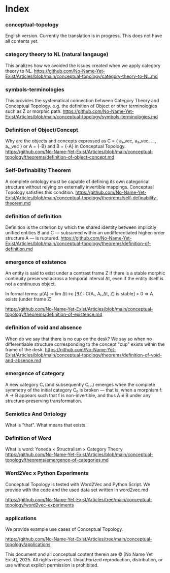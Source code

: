 # Index

### conceptual-topology
English version. Currently the translation is in progress. 
This does not have all contents yet.


### category theory to NL (natural langauge)
This analizes how we avoided the issues created when we apply category theory to NL.
https://github.com/No-Name-Yet-Exist/Articles/blob/main/conceptual-topology/category-theory-to-NL.md

### symbols-terminologies
This provides the systematical connection between Category Theory and Conceptual Topology.
e.g. the definition of Object or other terminologies such as Z or morphic path.
https://github.com/No-Name-Yet-Exist/Articles/blob/main/conceptual-topology/symbols-terminologies.md


### Definition of Object/Concept
Why are the objects and concepts expressed as C = { a₁_vec, a₂_vec, ..., aₙ_vec }
or A = {-B} and B = {-A} in Conceptual Topology.
https://github.com/No-Name-Yet-Exist/Articles/blob/main/conceptual-topology/theorems/definition-of-object-concept.md


### Self-Definability Theorem
A complete ontology must be capable of defining its own categorical structure without relying on externally invertible mappings. Conceptual Topology satisfies this condition.
https://github.com/No-Name-Yet-Exist/Articles/blob/main/conceptual-topology/theorems/self-definability-theorem.md


### definition of definition
Definition is the criterion by which the shared identity between implicitly unified entities B and C — subsumed within an undifferentiated higher-order structure A — is ruptured.
https://github.com/No-Name-Yet-Exist/Articles/blob/main/conceptual-topology/theorems/definition-of-definition.md


### emergence of existence
An entity is said to exist under a contrast frame Z
if there is a stable morphic continuity preserved across a temporal interval Δt,
even if the entity itself is not a continuous object.

In formal terms:
μ(A) := lim Δt→ε [∃Z : C(Aₜ, Aₜ₊Δt, Z) is stable] > 0
⇒ A exists (under frame Z)

https://github.com/No-Name-Yet-Exist/Articles/blob/main/conceptual-topology/theorems/definition-of-existence.md



### definition of void and absence
When do we say that there is no cup on the desk?
We say so when no differentiable structure corresponding to the concept "cup" exists within the frame of the desk.
https://github.com/No-Name-Yet-Exist/Articles/blob/main/conceptual-topology/theorems/definition-of-void-and-absence.md


### emergence of category
A new category Cᵢ (and subsequently Cᵢ₊₁) emerges when the complete symmetry of the initial category C₀ is broken — that is, when a morphism f: A → B appears such that f is non-invertible,
and thus A ≉ B under any structure-preserving transformation.


### Semiotics And Ontology
What is "that". What means that exists.


### Definition of Word
What is word: Yoneda × Structralism × Category Theory
https://github.com/No-Name-Yet-Exist/Articles/blob/main/conceptual-topology/theorems/emergence-of-categories.md


### Word2Vec x Python Experiments
Conceptual Topology is tested with Word2Vec and Python Script.
We provide with the code and the used data set written in word2vec.md

https://github.com/No-Name-Yet-Exist/Articles/tree/main/conceptual-topology/word2vec-experiments



### applications
We provide example use cases of Conceptual Topology.

https://github.com/No-Name-Yet-Exist/Articles/tree/main/conceptual-topology/applications


This document and all conceptual content therein are © [No Name Yet Exist], 2025. All rights reserved. Unauthorized reproduction, distribution, or use without explicit permission is prohibited.